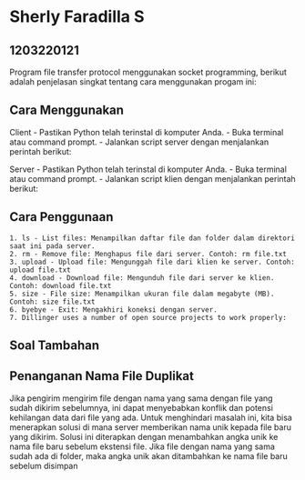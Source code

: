 # Sherly Faradilla S
## 1203220121

Program file transfer protocol menggunakan socket programming, berikut adalah penjelasan singkat tentang cara menggunakan progam ini:
## Cara Menggunakan
Client 
    - Pastikan Python telah terinstal di komputer Anda.
    - Buka terminal atau command prompt.
    - Jalankan script server dengan menjalankan perintah berikut:

Server
    - Pastikan Python telah terinstal di komputer Anda.
    - Buka terminal atau command prompt.
    - Jalankan script klien dengan menjalankan perintah berikut:

## Cara Penggunaan
    1. ls - List files: Menampilkan daftar file dan folder dalam direktori saat ini pada server.
    2. rm - Remove file: Menghapus file dari server. Contoh: rm file.txt
    3. upload - Upload file: Mengunggah file dari klien ke server. Contoh: upload file.txt
    4. download - Download file: Mengunduh file dari server ke klien. Contoh: download file.txt
    5. size - File size: Menampilkan ukuran file dalam megabyte (MB). Contoh: size file.txt
    6. byebye - Exit: Mengakhiri koneksi dengan server.
    7. Dillinger uses a number of open source projects to work properly:


## Soal Tambahan

## Penanganan Nama File Duplikat
Jika pengirim mengirim file dengan nama yang sama dengan file yang sudah dikirim sebelumnya, ini dapat menyebabkan konflik dan potensi kehilangan data dari file yang ada. Untuk menghindari masalah ini, kita bisa menerapkan solusi di mana server memberikan nama unik kepada file baru yang dikirim.
Solusi ini diterapkan dengan menambahkan angka unik ke nama file baru sebelum ekstensi file. Jika file dengan nama yang sama sudah ada di folder, maka angka unik akan ditambahkan ke nama file baru sebelum disimpan







